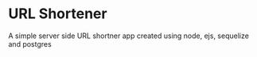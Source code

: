 # URL Shortener

A simple server side URL shortner app created using node, ejs, sequelize and postgres
